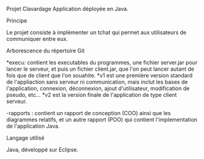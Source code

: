 Projet Clavardage 
Application déployée en Java.


Principe

Le projet consiste à implémenter un tchat qui permet aux utilisateurs de communiquer entre eux.

Arborescence du répertoire Git

*execu: contient les executables du programmes, une fichier server.jar pour lancer le serveur, et puis un fichier client.jar, que l'on peut lancer autant de fois que de client que l'on souahite.
*v1 est une première version standard de l'appliaction sans serveur ni communication, mais inclut les bases de l'application, connexion, déconnexion, ajout d'utilisateur, modification de pseudo, etc...
*v2 est la version finale de l'application de type client serveur.

-rapports : contient un rapport de conception (COO) ainsi que les diagrammes relatifs, et un autre rapport (POO) qui contient l'implementation de l'application Java.

Langage utilisé

Java, développé sur Eclipse.

